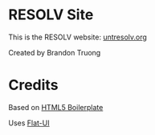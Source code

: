 # RESOLV Site
This is the RESOLV website: [untresolv.org](http://untresolv.org)

Created by Brandon Truong

# Credits
Based on [HTML5 Boilerplate](http://html5boilerplate.com/)

Uses [Flat-UI](https://github.com/designmodo/Flat-UI)
